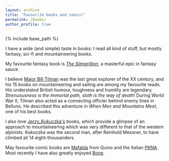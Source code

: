 ```yaml
---
layout: archive
title: "Favourite books and comics"
permalink: /books/
author_profile: true
---
```


{% include base_path %}

I have a wide (and simple) taste in books: I read all kind of stuff, but mostly fantasy, sci-fi and mountaineering books.

My favourite fantasy book is [_The Silmarillion_](https://en.wikipedia.org/wiki/The_Silmarillion), a masterful epic in fantasy sauce.

I believe [Major Bill Tilman](https://en.wikipedia.org/wiki/Bill_Tilman) was the last great explorer of the XX century, and his 15 books on mountaineering and sailing are among my favourite reads. His understated British humour, toughness and humility are legendary. _Strenuousness is the immortal path, sloth is the way of death_! During World War II, Tilman also acted as a connecting officier behind enemy lines in Belluno. He described this adventure in _When Men and Mountains Meet_, one of his best books.

I also love [Jerzy_Kukuczka's](https://en.wikipedia.org/wiki/Jerzy_Kukuczka) books, which provide a glimpse of an approach to mountaineering which was very different to that of the western alpinists. Kukuczka was the second man, after Reinhold Messner, to have climbed all 14 eight-thousanders.

May favourite comic books are [Mafalda](https://en.wikipedia.org/wiki/Mafalda) from Quino and the Italian [PKNA](https://en.wikipedia.org/wiki/PKNA). Most recently I have also greatly enjoyed [Bone](https://en.wikipedia.org/wiki/Bone_(comics)).
